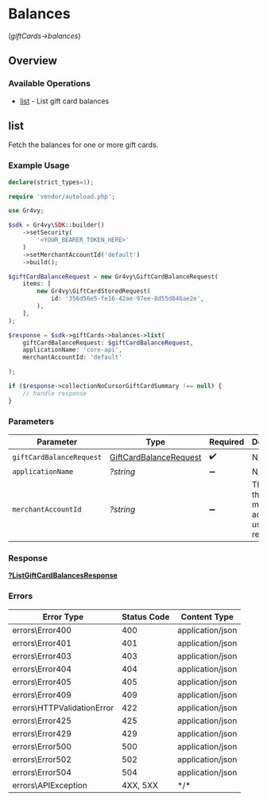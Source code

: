 # Balances
(*giftCards->balances*)

## Overview

### Available Operations

* [list](#list) - List gift card balances

## list

Fetch the balances for one or more gift cards.

### Example Usage

```php
declare(strict_types=1);

require 'vendor/autoload.php';

use Gr4vy;

$sdk = Gr4vy\SDK::builder()
    ->setSecurity(
        '<YOUR_BEARER_TOKEN_HERE>'
    )
    ->setMerchantAccountId('default')
    ->build();

$giftCardBalanceRequest = new Gr4vy\GiftCardBalanceRequest(
    items: [
        new Gr4vy\GiftCardStoredRequest(
            id: '356d56e5-fe16-42ae-97ee-8d55d846ae2e',
        ),
    ],
);

$response = $sdk->giftCards->balances->list(
    giftCardBalanceRequest: $giftCardBalanceRequest,
    applicationName: 'core-api',
    merchantAccountId: 'default'

);

if ($response->collectionNoCursorGiftCardSummary !== null) {
    // handle response
}
```

### Parameters

| Parameter                                                 | Type                                                      | Required                                                  | Description                                               | Example                                                   |
| --------------------------------------------------------- | --------------------------------------------------------- | --------------------------------------------------------- | --------------------------------------------------------- | --------------------------------------------------------- |
| `giftCardBalanceRequest`                                  | [GiftCardBalanceRequest](../../GiftCardBalanceRequest.md) | :heavy_check_mark:                                        | N/A                                                       |                                                           |
| `applicationName`                                         | *?string*                                                 | :heavy_minus_sign:                                        | N/A                                                       |                                                           |
| `merchantAccountId`                                       | *?string*                                                 | :heavy_minus_sign:                                        | The ID of the merchant account to use for this request.   | default                                                   |

### Response

**[?ListGiftCardBalancesResponse](../../ListGiftCardBalancesResponse.md)**

### Errors

| Error Type                 | Status Code                | Content Type               |
| -------------------------- | -------------------------- | -------------------------- |
| errors\Error400            | 400                        | application/json           |
| errors\Error401            | 401                        | application/json           |
| errors\Error403            | 403                        | application/json           |
| errors\Error404            | 404                        | application/json           |
| errors\Error405            | 405                        | application/json           |
| errors\Error409            | 409                        | application/json           |
| errors\HTTPValidationError | 422                        | application/json           |
| errors\Error425            | 425                        | application/json           |
| errors\Error429            | 429                        | application/json           |
| errors\Error500            | 500                        | application/json           |
| errors\Error502            | 502                        | application/json           |
| errors\Error504            | 504                        | application/json           |
| errors\APIException        | 4XX, 5XX                   | \*/\*                      |